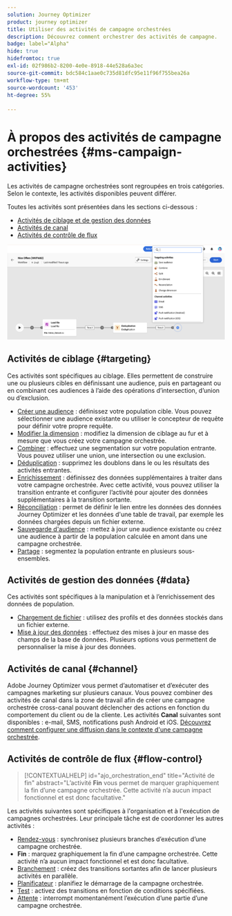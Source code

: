 ```yaml
---
solution: Journey Optimizer
product: journey optimizer
title: Utiliser des activités de campagne orchestrées
description: Découvrez comment orchestrer des activités de campagne.
badge: label="Alpha"
hide: true
hidefromtoc: true
exl-id: 02f986b2-8200-4e0e-8918-44e528a6a3ec
source-git-commit: bdc584c1aae0c735d81dfc95e11f96f755bea26a
workflow-type: tm+mt
source-wordcount: '453'
ht-degree: 55%

---
```


# À propos des activités de campagne orchestrées {#ms-campaign-activities}

Les activités de campagne orchestrées sont regroupées en trois catégories. Selon le contexte, les activités disponibles peuvent différer.

Toutes les activités sont présentées dans les sections ci-dessous :

* [Activités de ciblage et de gestion des données](#targeting)
* [Activités de canal](#channel)
* [Activités de contrôle de flux](#flow-control)

![](../assets/workflow-activities.png)

## Activités de ciblage {#targeting}

Ces activités sont spécifiques au ciblage. Elles permettent de construire une ou plusieurs cibles en définissant une audience, puis en partageant ou en combinant ces audiences à l’aide des opérations d’intersection, d’union ou d’exclusion.

* [Créer une audience](build-audience.md) : définissez votre population cible. Vous pouvez sélectionner une audience existante ou utiliser le concepteur de requête pour définir votre propre requête.
* [Modifier la dimension](change-dimension.md) : modifiez la dimension de ciblage au fur et à mesure que vous créez votre campagne orchestrée.
* [Combiner](combine.md) : effectuez une segmentation sur votre population entrante. Vous pouvez utiliser une union, une intersection ou une exclusion.
* [Déduplication](deduplication.md) : supprimez les doublons dans le ou les résultats des activités entrantes.
* [Enrichissement](enrichment.md) : définissez des données supplémentaires à traiter dans votre campagne orchestrée. Avec cette activité, vous pouvez utiliser la transition entrante et configurer l’activité pour ajouter des données supplémentaires à la transition sortante.
* [Réconciliation](reconciliation.md) : permet de définir le lien entre les données des données Journey Optimizer et les données d&#39;une table de travail, par exemple les données chargées depuis un fichier externe.
* [Sauvegarde d&#39;audience](save-audience.md) : mettez à jour une audience existante ou créez une audience à partir de la population calculée en amont dans une campagne orchestrée.
* [Partage](split.md) : segmentez la population entrante en plusieurs sous-ensembles.

## Activités de gestion des données {#data}

Ces activités sont spécifiques à la manipulation et à l’enrichissement des données de population.

* [Chargement de fichier](load-file.md) : utilisez des profils et des données stockés dans un fichier externe.
* [Mise à jour des données](update-data.md) : effectuez des mises à jour en masse des champs de la base de données. Plusieurs options vous permettent de personnaliser la mise à jour des données.

## Activités de canal {#channel}

Adobe Journey Optimizer vous permet d’automatiser et d’exécuter des campagnes marketing sur plusieurs canaux. Vous pouvez combiner des activités de canal dans la zone de travail afin de créer une campagne orchestrée cross-canal pouvant déclencher des actions en fonction du comportement du client ou de la cliente. Les activités **Canal** suivantes sont disponibles : e-mail, SMS, notifications push Android et iOS. [Découvrez comment configurer une diffusion dans le contexte d&#39;une campagne orchestrée](channels.md).

## Activités de contrôle de flux {#flow-control}

>[!CONTEXTUALHELP]
>id="ajo_orchestration_end"
>title="Activité de fin"
>abstract="L’activité **Fin** vous permet de marquer graphiquement la fin d’une campagne orchestrée. Cette activité n’a aucun impact fonctionnel et est donc facultative."

Les activités suivantes sont spécifiques à l&#39;organisation et à l&#39;exécution de campagnes orchestrées. Leur principale tâche est de coordonner les autres activités :

* [Rendez-vous](and-join.md) : synchronisez plusieurs branches d’exécution d’une campagne orchestrée.
* **Fin** : marquez graphiquement la fin d’une campagne orchestrée. Cette activité n’a aucun impact fonctionnel et est donc facultative.
* [Branchement](fork.md) : créez des transitions sortantes afin de lancer plusieurs activités en parallèle.
* [Planificateur](scheduler.md) : planifiez le démarrage de la campagne orchestrée.
* [Test](test.md) : activez des transitions en fonction de conditions spécifiées.
* [Attente](wait.md) : interrompt momentanément l’exécution d’une partie d’une campagne orchestrée.
